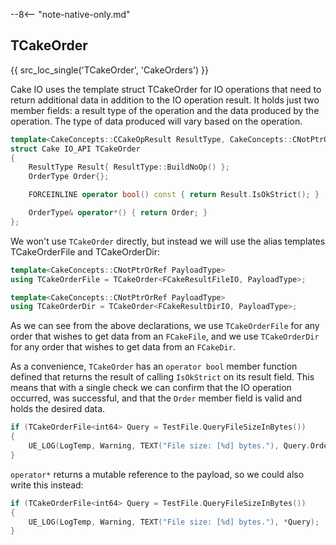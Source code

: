 --8<-- "note-native-only.md"

## TCakeOrder
{{ src_loc_single('TCakeOrder', 'CakeOrders') }}

Cake IO uses the template struct TCakeOrder for IO operations that need to return additional data in addition to the IO operation result. It holds just two member fields: a result type of the operation and the data produced by the operation. The type of data produced will vary based on the operation.

```c++
template<CakeConcepts::CCakeOpResult ResultType, CakeConcepts::CNotPtrOrRef OrderType>
struct Cake IO_API TCakeOrder
{
	ResultType Result{ ResultType::BuildNoOp() };
	OrderType Order{};

	FORCEINLINE operator bool() const { return Result.IsOkStrict(); }

	OrderType& operator*() { return Order; }
};

```

We won't use `TCakeOrder` directly, but instead we will use the alias templates TCakeOrderFile and TCakeOrderDir:

```c++
template<CakeConcepts::CNotPtrOrRef PayloadType>
using TCakeOrderFile = TCakeOrder<FCakeResultFileIO, PayloadType>;

template<CakeConcepts::CNotPtrOrRef PayloadType>
using TCakeOrderDir = TCakeOrder<FCakeResultDirIO, PayloadType>;
```

As we can see from the above declarations, we use `TCakeOrderFile` for any order that wishes to get data from an `FCakeFile`, and we use `TCakeOrderDir` for any order that wishes to get data from an `FCakeDir`.

As a convenience, `TCakeOrder` has an `operator bool` member function defined that returns the result of calling `IsOkStrict` on its result field. This means that with a single check we can confirm that the IO operation occurred, was successful, and that the `Order` member field is valid and holds the desired data.  

```c++ hl_lines="1"
if (TCakeOrderFile<int64> Query = TestFile.QueryFileSizeInBytes())
{
    UE_LOG(LogTemp, Warning, TEXT("File size: [%d] bytes."), Query.Order);
}
```

`operator*` returns a mutable reference to the payload, so we could also write this instead:

```c++ hl_lines="3"
if (TCakeOrderFile<int64> Query = TestFile.QueryFileSizeInBytes())
{
    UE_LOG(LogTemp, Warning, TEXT("File size: [%d] bytes."), *Query);
}
```